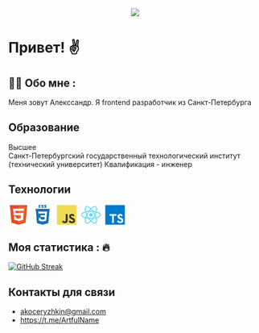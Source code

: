 <div id="header" align="center">
  <img src="https://i.giphy.com/media/v1.Y2lkPTc5MGI3NjExZWppbnRtYzJhdnRzdnMwMXh3YTRobXJsY2hkcjluMnNlZHIydm93eiZlcD12MV9pbnRlcm5hbF9naWZfYnlfaWQmY3Q9Zw/fwbZnTftCXVocKzfxR/giphy.gif" width="200"/>
</div>

# Привет! :v:

## :man_technologist: Обо мне :

Меня зовут Алекссандр. Я frontend разработчик из Санкт-Петербурга

## Образование
Высшее <br/>
Санкт-Петербургский государственный технологический институт (технический университет)
Квалификация - инженер

## Технологии
<div>
    <img src="https://github.com/devicons/devicon/blob/master/icons/html5/html5-original.svg" title="HTML5" alt="HTML" width="40" height="40"/>&nbsp;
    <img src="https://github.com/devicons/devicon/blob/master/icons/css3/css3-plain-wordmark.svg"  title="CSS3" alt="CSS" width="40" height="40"/>&nbsp;
    <img src="https://github.com/devicons/devicon/blob/master/icons/javascript/javascript-original.svg" title="JavaScript" alt="JavaScript" width="40" height="40"/>&nbsp;
    <img src="https://github.com/devicons/devicon/blob/master/icons/react/react-original.svg" title="React" alt="React" width="40" height="40"/>&nbsp;
    <img src="https://github.com/devicons/devicon/blob/master/icons/typescript/typescript-original.svg" title="TypeScript" alt="TypeScript" width="40" height="40"/>&nbsp;
</div>

## Моя статистика : :fire:  ##
[![GitHub Streak](https://streak-stats.demolab.com/?user=DenverCoder1)](https://git.io/streak-stats)
## Контакты для связи
<ul>
  <li>
    <a href="mailto:akoceryzhkin@gmail.com">
      akoceryzhkin@gmail.com
    </a>
  </li>
  <li>
    <a href="https://t.me/ArtfulName" rel="nofollow">https://t.me/ArtfulName</a>
  </li>
</ul>
